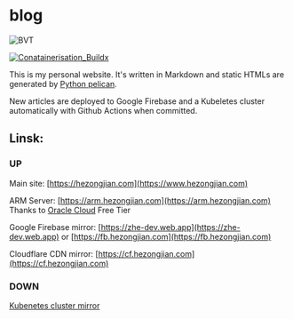 # blog

![BVT](https://github.com/cszhe/blog/workflows/BVT/badge.svg)

[![Conatainerisation_Buildx](https://github.com/cszhe/blog/actions/workflows/conatainerisation.buidx.yml/badge.svg)](https://github.com/cszhe/blog/actions/workflows/conatainerisation.buidx.yml)


This is my personal website. It's written in Markdown and static HTMLs are generated by [Python pelican](https://getpelican.com/).

New articles are deployed to Google Firebase and a Kubeletes cluster automatically with Github Actions when committed.

## Linsk:

### UP

Main site: [https://hezongjian.com](https://www.hezongjian.com)

ARM Server: [https://arm.hezongjian.com](https://arm.hezongjian.com) Thanks to [Oracle Cloud](https://cloud.oracle.com/) Free Tier

Google Firebase mirror: [https://zhe-dev.web.app](https://zhe-dev.web.app) or [https://fb.hezongjian.com](https://fb.hezongjian.com)

Cloudflare CDN mirror: [https://cf.hezongjian.com](https://cf.hezongjian.com)

### DOWN

[Kubenetes cluster mirror](https://next.hezongjian.com)


